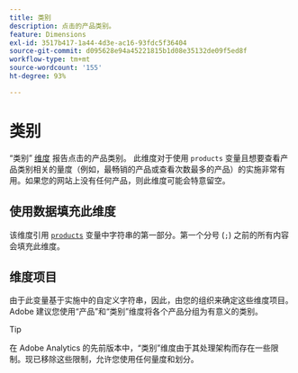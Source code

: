 ```yaml
---
title: 类别
description: 点击的产品类别。
feature: Dimensions
exl-id: 3517b417-1a44-4d3e-ac16-93fdc5f36404
source-git-commit: d095628e94a45221815b1d08e35132de09f5ed8f
workflow-type: tm+mt
source-wordcount: '155'
ht-degree: 93%

---
```


# 类别

“类别” [维度](overview.md) 报告点击的产品类别。 此维度对于使用 `products` 变量且想要查看产品类别相关的量度（例如，最畅销的产品或查看次数最多的产品）的实施非常有用。如果您的网站上没有任何产品，则此维度可能会特意留空。

## 使用数据填充此维度

该维度引用 [`products`](/help/implement/vars/page-vars/products.md) 变量中字符串的第一部分。第一个分号 (`;`) 之前的所有内容会填充此维度。

## 维度项目

由于此变量基于实施中的自定义字符串，因此，由您的组织来确定这些维度项目。Adobe 建议您使用“产品”和“类别”维度将各个产品分组为有意义的类别。

>[!TIP]
>
>在 Adobe Analytics 的先前版本中，“类别”维度由于其处理架构而存在一些限制。现已移除这些限制，允许您使用任何量度和划分。
